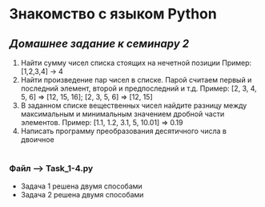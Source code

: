 # Знакомство с языком Python


## *Домашнее задание к семинару 2*

1. Найти сумму чисел списка стоящих на нечетной позиции
Пример:[1,2,3,4] -> 4
2. Найти произведение пар чисел в списке. Парой считаем первый и последний элемент, второй и предпоследний и т.д. 
Пример: [2, 3, 4, 5, 6] => [12, 15, 16]; [2, 3, 5, 6] => [12, 15] 
3. В заданном списке вещественных чисел найдите разницу между максимальным и минимальным значением дробной части элементов. 
Пример: [1.1, 1.2, 3.1, 5, 10.01] => 0.19
4. Написать программу преобразования десятичного числа в двоичное

#


### Файл -->  Task_1-4.py
- Задача 1 решена двумя способами
- Задача 2 решена двумя способами


